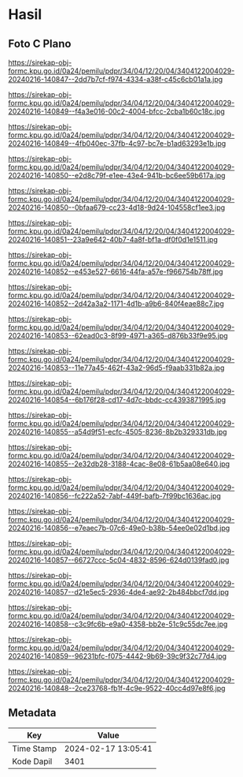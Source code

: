 # Hasil

## Foto C Plano

https://sirekap-obj-formc.kpu.go.id/0a24/pemilu/pdpr/34/04/12/20/04/3404122004029-20240216-140847--2dd7b7cf-f974-4334-a38f-c45c6cb01a1a.jpg

https://sirekap-obj-formc.kpu.go.id/0a24/pemilu/pdpr/34/04/12/20/04/3404122004029-20240216-140849--f4a3e016-00c2-4004-bfcc-2cba1b60c18c.jpg

https://sirekap-obj-formc.kpu.go.id/0a24/pemilu/pdpr/34/04/12/20/04/3404122004029-20240216-140849--4fb040ec-37fb-4c97-bc7e-b1ad63293e1b.jpg

https://sirekap-obj-formc.kpu.go.id/0a24/pemilu/pdpr/34/04/12/20/04/3404122004029-20240216-140850--e2d8c79f-e1ee-43e4-941b-bc6ee59b617a.jpg

https://sirekap-obj-formc.kpu.go.id/0a24/pemilu/pdpr/34/04/12/20/04/3404122004029-20240216-140850--0bfaa679-cc23-4d18-9d24-104558cf1ee3.jpg

https://sirekap-obj-formc.kpu.go.id/0a24/pemilu/pdpr/34/04/12/20/04/3404122004029-20240216-140851--23a9e642-40b7-4a8f-bf1a-df0f0d1e1511.jpg

https://sirekap-obj-formc.kpu.go.id/0a24/pemilu/pdpr/34/04/12/20/04/3404122004029-20240216-140852--e453e527-6616-44fa-a57e-f966754b78ff.jpg

https://sirekap-obj-formc.kpu.go.id/0a24/pemilu/pdpr/34/04/12/20/04/3404122004029-20240216-140852--2d42a3a2-1171-4d1b-a9b6-840f4eae88c7.jpg

https://sirekap-obj-formc.kpu.go.id/0a24/pemilu/pdpr/34/04/12/20/04/3404122004029-20240216-140853--62ead0c3-8f99-4971-a365-d876b33f9e95.jpg

https://sirekap-obj-formc.kpu.go.id/0a24/pemilu/pdpr/34/04/12/20/04/3404122004029-20240216-140853--11e77a45-462f-43a2-96d5-f9aab331b82a.jpg

https://sirekap-obj-formc.kpu.go.id/0a24/pemilu/pdpr/34/04/12/20/04/3404122004029-20240216-140854--6b176f28-cd17-4d7c-bbdc-cc4393871995.jpg

https://sirekap-obj-formc.kpu.go.id/0a24/pemilu/pdpr/34/04/12/20/04/3404122004029-20240216-140855--a54d9f51-ecfc-4505-8236-8b2b329331db.jpg

https://sirekap-obj-formc.kpu.go.id/0a24/pemilu/pdpr/34/04/12/20/04/3404122004029-20240216-140855--2e32db28-3188-4cac-8e08-61b5aa08e640.jpg

https://sirekap-obj-formc.kpu.go.id/0a24/pemilu/pdpr/34/04/12/20/04/3404122004029-20240216-140856--fc222a52-7abf-449f-bafb-7f99bc1636ac.jpg

https://sirekap-obj-formc.kpu.go.id/0a24/pemilu/pdpr/34/04/12/20/04/3404122004029-20240216-140856--e7eaec7b-07c6-49e0-b38b-54ee0e02d1bd.jpg

https://sirekap-obj-formc.kpu.go.id/0a24/pemilu/pdpr/34/04/12/20/04/3404122004029-20240216-140857--66727ccc-5c04-4832-8596-624d0139fad0.jpg

https://sirekap-obj-formc.kpu.go.id/0a24/pemilu/pdpr/34/04/12/20/04/3404122004029-20240216-140857--d21e5ec5-2936-4de4-ae92-2b484bbcf7dd.jpg

https://sirekap-obj-formc.kpu.go.id/0a24/pemilu/pdpr/34/04/12/20/04/3404122004029-20240216-140858--c3c9fc6b-e9a0-4358-bb2e-51c9c55dc7ee.jpg

https://sirekap-obj-formc.kpu.go.id/0a24/pemilu/pdpr/34/04/12/20/04/3404122004029-20240216-140859--96231bfc-f075-4442-9b69-39c9f32c77d4.jpg

https://sirekap-obj-formc.kpu.go.id/0a24/pemilu/pdpr/34/04/12/20/04/3404122004029-20240216-140848--2ce23768-fb1f-4c9e-9522-40cc4d97e8f6.jpg


## Metadata

| Key        | Value               |
| ---------- | ------------------- |
| Time Stamp | 2024-02-17 13:05:41 |
| Kode Dapil | 3401                |



